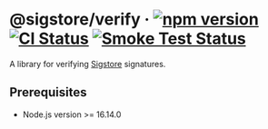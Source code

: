 # @sigstore/verify &middot; [![npm version](https://img.shields.io/npm/v/@sigstore/verify.svg?style=flat)](https://www.npmjs.com/package/@sigstore/verify) [![CI Status](https://github.com/sigstore/sigstore-js/workflows/CI/badge.svg)](https://github.com/sigstore/sigstore-js/actions/workflows/ci.yml) [![Smoke Test Status](https://github.com/sigstore/sigstore-js/workflows/smoke-test/badge.svg)](https://github.com/sigstore/sigstore-js/actions/workflows/smoke-test.yml)

A library for verifying [Sigstore][1] signatures.

## Prerequisites

- Node.js version >= 16.14.0

[1]: https://www.sigstore.dev
